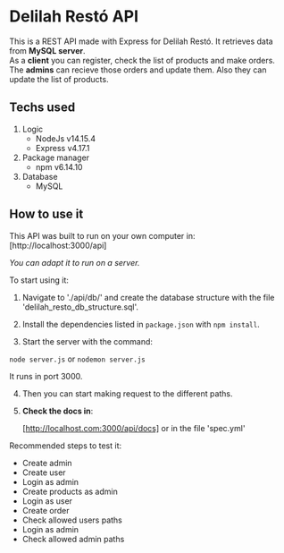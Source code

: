 # Delilah Restó API
This is a REST API made with Express for Delilah Restó. It retrieves data from **MySQL server**.\
As a **client** you can register, check the list of products and make orders.\
The **admins** can recieve those orders and update them. Also they can update the list of products.

## Techs used
1. Logic
    - NodeJs v14.15.4
    - Express v4.17.1
2. Package manager
    - npm v6.14.10
3. Database
    - MySQL

## How to use it

This API was built to run on your own computer in: [http://localhost:3000/api] 

*You can adapt it to run on a server.*

To start using it:

1. Navigate to './api/db/' and create the database structure with the file 'delilah_resto_db_structure.sql'.

2. Install the dependencies listed in `package.json` with `npm install`.

3. Start the server with the command:

`node server.js` or `nodemon server.js`

It runs in port 3000.

4. Then you can start making request to the different paths. 

5. **Check the docs in**:

	[http://localhost.com:3000/api/docs] or in the file 'spec.yml'

Recommended steps to test it:
- Create admin
- Create user
- Login as admin
- Create products as admin
- Login as user
- Create order
- Check allowed users paths
- Login as admin
- Check allowed admin paths